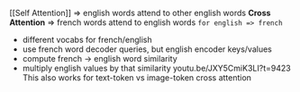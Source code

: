 [[Self Attention]]  => english words attend to other english words 
**Cross Attention** => french words attend to english words `for english => french`
- different vocabs for french/english
- use french word decoder queries, but english encoder keys/values
- compute french -> english word similarity
- multiply english values by that similarity
youtu.be/JXY5CmiK3LI?t=9423
This also works for text-token vs image-token cross attention